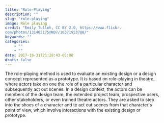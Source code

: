 ```yaml
---
title: "Role-Playing"
description: ""
slug: "role-playing"
image: Role playing
credit: "Emily Tulloh, CC BY 2.0, https://www.flickr.com/photos/131402175@N07/16371953780/"
keywords: ""
categories:
    - ""
    - ""
date: 2017-10-31T21:28:43-05:00
draft: false
---
```


The role-playing method is used to evaluate an existing design or a design concept represented as a prototype. It is based on role-playing in theatre, where actors take on one the role of a particular character and subsequently act out scenes. In a design context, the actors can be members of the design team, the extended project team, prospective users, other stakeholders, or even trained theatre actors. They are asked to step into the shoes of a character and to act out scenes from that character's point of view, which involve interactions with the existing design or prototype.
